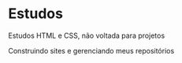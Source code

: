 # Estudos
 Estudos HTML e CSS, não voltada para projetos

Construindo sites e gerenciando meus repositórios 